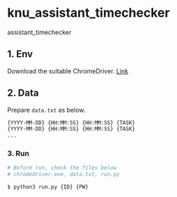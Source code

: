 # knu_assistant_timechecker
assistant_timechecker

## 1. Env
Download the suitable ChromeDriver. [Link](https://chromedriver.chromium.org/)

## 2. Data
Prepare `data.txt` as below.
```txt
{YYYY-MM-DD} {HH:MM:SS} {HH:MM:SS} {TASK}
{YYYY-MM-DD} {HH:MM:SS} {HH:MM:SS} {TASK}
...
```

### 3. Run
```bash
# Before run, check the files below
# chromedriver.exe, data.txt, run.py

$ python3 run.py {ID} {PW}
```
